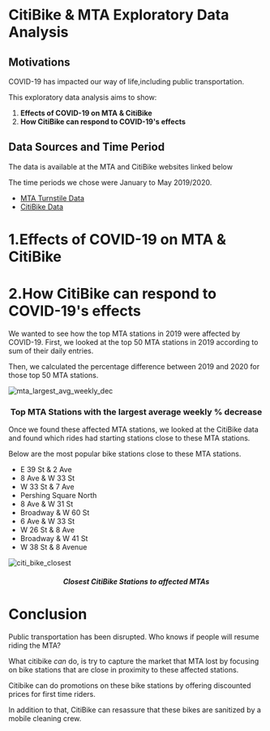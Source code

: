 # CitiBike & MTA Exploratory Data Analysis

## Motivations

<p>COVID-19 has impacted our way of life,including public transportation.</p>
<p>This exploratory data analysis aims to show:</p>

<ol>
	<li><strong>Effects of COVID-19 on MTA & CitiBike</strong></li>
	<li><strong>How CitiBike can respond to COVID-19's effects</strong></li>
</ol>


## Data Sources and Time Period

<p>The data is available at the MTA and CitiBike websites linked below</p>

<p>The time periods we chose were January to May 2019/2020. 

<ul>
	<li><a href="http://web.mta.info/developers/turnstile.html">MTA Turnstile Data</a></li>
	<li><a href="https://www.citibikenyc.com/system-data">CitiBike Data</a></li>
</ul>

# 1.Effects of COVID-19 on MTA & CitiBike






# 2.How CitiBike can respond to COVID-19's effects

We wanted to see how the top MTA stations in 2019 were affected by COVID-19.
First, we looked at the top 50 MTA stations in 2019 according to sum of their daily entries.

Then, we calculated the percentage difference between 2019 and 2020 for those top 50 MTA stations.

![mta_largest_avg_weekly_dec](/images/top_mta_station_largest_avg_weekly_dec.jpeg)

<h3 align="center">Top MTA Stations with the largest average weekly % decrease</h3> 

Once we found these affected MTA stations, we looked at the CitiBike data and found which rides had starting stations close to these MTA stations.

Below are the most popular bike stations close to these MTA stations.

<ul>
	<li> E 39 St & 2 Ave </li>
	<li> 8 Ave & W 33 St </li>
	<li> W 33 St & 7 Ave </li>
	<li> Pershing Square North </li>
	<li> 8 Ave & W 31 St </li>
	<li> Broadway & W 60 St</li>
	<li> 6 Ave & W 33 St</li>
	<li> W 26 St & 8 Ave</li>
	<li> Broadway & W 41 St</li>
	<li> W 38 St & 8 Avenue </li>
</ul>


![citi_bike_closest](/images/close_citibike_to_top_mta.svg)

<h4 align="center"><em>Closest CitiBike Stations to affected MTAs</em></h4> 

# Conclusion

Public transportation has been disrupted. Who knows if people will resume riding the MTA? 

What citibike <em>can</em> do, is try to capture the market that MTA lost by focusing on bike stations that are close in proximity to these affected stations.

Citibike can do promotions on these bike stations by offering discounted prices for first time riders.

In addition to that, CitiBike can resassure that these bikes are sanitized by a mobile cleaning crew. 



